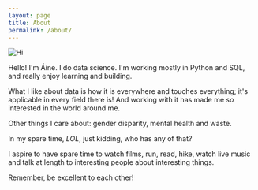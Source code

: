 ```yaml
---
layout: page
title: About
permalink: /about/
---
```

![Hi](https://raw.githubusercontent.com/ainephelan/ainephelan.github.io/master/images/aine_profile_pic.jpeg)

Hello! I'm Áine. I do data science. I'm working mostly in Python and SQL, and really enjoy learning and building.  

What I like about data is how it is everywhere and touches everything; it's applicable in every field there is! And working with it has made me *so* interested in the world around me.  

Other things I care about: gender disparity, mental health and waste.  

In my spare time, *LOL*, just kidding, who has any of that?  

I aspire to have spare time to watch films, run, read, hike, watch live music and talk at length to interesting people about interesting things.  

Remember, be excellent to each other!  
